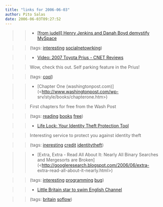 ```yaml
---
title: "links for 2006-06-03"
author: Pito Salas
date: 2006-06-03T09:27:52
---
```



>>

>>   * [[from judell] Henry Jenkins and Danah Boyd demystify
MySpace](<http://www.danah.org/papers/MySpaceDOPA.html>)

>>

>> (tags: [interesting](<http://del.icio.us/pitosalas/interesting>)
[socialnetowrking](<http://del.icio.us/pitosalas/socialnetowrking>))

>>

>>   * [Video: 2007 Toyota Prius - CNET
Reviews](<http://reviews.cnet.com/4660-11443_7-6459267.html?tag=txt>)

>>

>> Wow, check this out. Self parking feature in the Prius!

>>

>> (tags: [cool](<http://del.icio.us/pitosalas/cool>))

>>

>>   * [Chapter One (washingtonpost.com)](<http://www.washingtonpost.com/wp-
srv/style/books/chapterone.htm>)

>>

>> First chapters for free from the Wash Post

>>

>> (tags: [reading](<http://del.icio.us/pitosalas/reading>)
[books](<http://del.icio.us/pitosalas/books>)
[free](<http://del.icio.us/pitosalas/free>))

>>

>>   * [Life Lock: Your Identity Theft Protection
Tool](<http://welcome.lifelock.com/what.php>)

>>

>> Interesting service to protect you against identity theft

>>

>> (tags: [ineresting](<http://del.icio.us/pitosalas/ineresting>)
[credit](<http://del.icio.us/pitosalas/credit>)
[identitytheft](<http://del.icio.us/pitosalas/identitytheft>))

>>

>>   * [Extra, Extra - Read All About It: Nearly All Binary Searches and
Mergesorts are Broken](<http://googleresearch.blogspot.com/2006/06/extra-
extra-read-all-about-it-nearly.html>)

>>

>> (tags: [interesting](<http://del.icio.us/pitosalas/interesting>)
[programming](<http://del.icio.us/pitosalas/programming>)
[bug](<http://del.icio.us/pitosalas/bug>))

>>

>>   * [Little Britain star to swim English
Channel](<http://feeds.tvsquad.com/weblogsinc/tvsquad?m=554>)

>>

>> (tags: [britain](<http://del.icio.us/pitosalas/britain>)
[soflow](<http://del.icio.us/pitosalas/soflow>))

>>

>>


